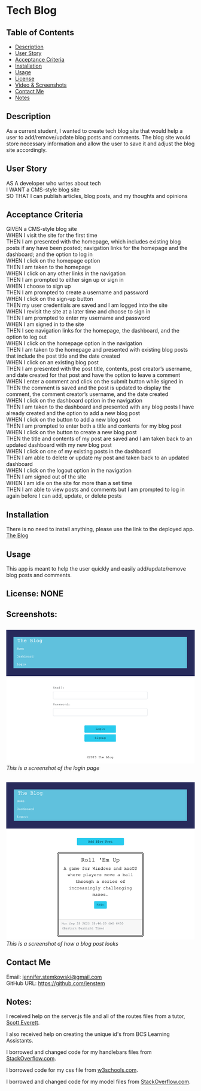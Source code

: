 # Tech Blog

## Table of Contents
+ [Description](#description)
+ [User Story](#userstory)
+ [Acceptance Criteria](#acceptance)
+ [Installation](#installation)
+ [Usage](#usage)
+ [License](#license)
+ [Video & Screenshots](#screenshots)
+ [Contact Me](#contact)
+ [Notes](#notes)
##

<a id='description'></a>
## Description

As a current student, I wanted to create tech blog site that would help a user to add/remove/update blog posts and comments.  The blog site would store necessary information and allow the user to save it and adjust the blog site accordingly.
##

<a id='userstory'></a>
## User Story

AS A developer who writes about tech\
I WANT a CMS-style blog site\
SO THAT I can publish articles, blog posts, and my thoughts and opinions
##

<a id='acceptance'></a>
## Acceptance Criteria

GIVEN a CMS-style blog site\
WHEN I visit the site for the first time\
THEN I am presented with the homepage, which includes existing blog posts if any have been posted; navigation links for the homepage and the dashboard; and the option to log in\
WHEN I click on the homepage option\
THEN I am taken to the homepage\
WHEN I click on any other links in the navigation\
THEN I am prompted to either sign up or sign in\
WHEN I choose to sign up\
THEN I am prompted to create a username and password\
WHEN I click on the sign-up button\
THEN my user credentials are saved and I am logged into the site\
WHEN I revisit the site at a later time and choose to sign in\
THEN I am prompted to enter my username and password\
WHEN I am signed in to the site\
THEN I see navigation links for the homepage, the dashboard, and the option to log out\
WHEN I click on the homepage option in the navigation\
THEN I am taken to the homepage and presented with existing blog posts that include the post title and the date created\
WHEN I click on an existing blog post\
THEN I am presented with the post title, contents, post creator’s username, and date created for that post and have the option to leave a comment\
WHEN I enter a comment and click on the submit button while signed in\
THEN the comment is saved and the post is updated to display the comment, the comment creator’s username, and the date created\
WHEN I click on the dashboard option in the navigation\
THEN I am taken to the dashboard and presented with any blog posts I have already created and the option to add a new blog post\
WHEN I click on the button to add a new blog post\
THEN I am prompted to enter both a title and contents for my blog post\
WHEN I click on the button to create a new blog post\
THEN the title and contents of my post are saved and I am taken back to an updated dashboard with my new blog post\
WHEN I click on one of my existing posts in the dashboard\
THEN I am able to delete or update my post and taken back to an updated dashboard\
WHEN I click on the logout option in the navigation\
THEN I am signed out of the site\
WHEN I am idle on the site for more than a set time\
THEN I am able to view posts and comments but I am prompted to log in again before I can add, update, or delete posts
##

<a id='installation'></a>
## Installation
There is no need to install anything, please use the link to the deployed app.\
[The Blog](#)
##

<a id='usage'></a>
## Usage
This app is meant to help the user quickly and easily add/update/remove blog posts and comments.
##

<a id='license'></a>
## License:  NONE
##

<a id='screenshots'></a>
## Screenshots:
##

![](https://github.com/jenstem/tech-blog/blob/main/public/assets/login.png) <br>
*This is a screenshot of the login page*
##

![](https://github.com/jenstem/tech-blog/blob/main/public/assets/blogpost.png) <br>
*This is a screenshot of how a blog post looks*
##

<a id='contact'></a>
## Contact Me
Email:  jennifer.stemkowski@gmail.com <br>
GitHub URL:  https://github.com/jenstem

##
<a id='notes'></a>
## Notes:

I received help on the server.js file and all of the routes files from a tutor, [Scott Everett](https://calendly.com/fsf-tutor-team/scott-everett?month=2023-06).

I also received help on creating the unique id's from BCS Learning Assistants.

I borrowed and changed code for my handlebars files from [StackOverflow.com](https://stackoverflow.com/questions/10736907/handlebars-js-else-if).

I borrowed code for my css file from [w3schools.com](https://www.w3schools.com/cssref/css_inherit.php).

I borrowed and changed code for my model files from [StackOverflow.com](https://stackoverflow.com/questions/40694689/set-defaultvalue-to-todays-date-in-a-sequelize-migration).